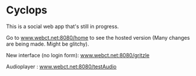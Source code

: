 # Cyclops
This is a social web app that's still in progress. 

Go to www.webct.net:8080/home to see the hosted version (Many changes are being made. Might be glitchy).

New interface (no login form): www.webct.net:8080/gritzle

Audioplayer : www.webct.net:8080/testAudio

